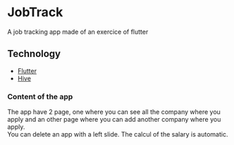 # JobTrack

A job tracking app made of an exercice of flutter

## Technology

- <a href="https://flutter.dev/">Flutter</a>
- <a href="https://pub.dev/packages/hive">Hive</a>

### Content of the app

The app have 2 page, one where you can see all the company where you apply and an other page where you can add another company where you apply. <br>
You can delete an app with a left slide. The calcul of the salary is automatic.




